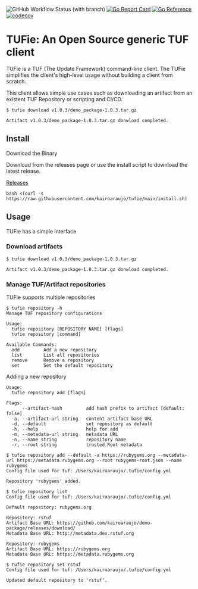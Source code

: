 ![GitHub Workflow Status (with branch)](https://img.shields.io/github/actions/workflow/status/kairoaraujo/tufie/tests.yml?branch=main)
[![Go Report Card](https://goreportcard.com/badge/github.com/kairoaraujo/tufie)](https://goreportcard.com/report/github.com/kairoaraujo/tufie)
[![Go Reference](https://pkg.go.dev/badge/github.com/kairoaraujo/tufie.svg)](https://pkg.go.dev/github.com/kairoaraujo/tufie#readme-manage-tuf-artifact-repositories)
[![codecov](https://codecov.io/gh/kairoaraujo/tufie/graph/badge.svg?token=V9WL81Q0VA)](https://codecov.io/gh/kairoaraujo/tufie)


# TUFie: An Open Source generic TUF client

TUFie is a TUF (The Update Framework) command-line client. The TUFie simplifies
the client's high-level usage without building a client from scratch.

This client allows simple use cases such as downloading an artifact from an
existent TUF Repository or scripting and CI/CD.

```console
$ tufie download v1.0.3/demo_package-1.0.3.tar.gz

Artifact v1.0.3/demo_package-1.0.3.tar.gz donwload completed.
```

## Install

Download the Binary

Download from the releases page or use the install script to download the latest release.

[Releases](https://github.com/kairoaraujo/tufie/releases)

```shell
bash <(curl -s https://raw.githubusercontent.com/kairoaraujo/tufie/main/install.sh)
```


## Usage

TUFie has a simple interface

### Download artifacts

```console
$ tufie download v1.0.3/demo_package-1.0.3.tar.gz

Artifact v1.0.3/demo_package-1.0.3.tar.gz donwload completed.
```

### Manage TUF/Artifact repositories

TUFie supports multiple repositories

```console
$ tufie repository -h
Manage TUF repository configurations

Usage:
  tufie repository [REPOSITORY NAME] [flags]
  tufie repository [command]

Available Commands:
  add         Add a new repository
  list        List all repositories
  remove      Remove a repository
  set         Set the default repository
```

Adding a new repository

```console
Usage:
  tufie repository add [flags]

Flags:
      --artifact-hash         add hash prefix to artifact [default: false]
  -a, --artifact-url string   content artifact base URL
  -d, --default               set repository as default
  -h, --help                  help for add
  -m, --metadata-url string   metadata URL
  -n, --name string           repository name
  -r, --root string           trusted Root metadata

$ tufie repository add --default -a https://rubygems.org --metadata-url https://metadata.rubygems.org --root rubygems-root.json --name rubygems
Config file used for tuf: /Users/kairoaraujo/.tufie/config.yml

Repository 'rubygems' added.
```

```console
$ tufie repository list
Config file used for tuf: /Users/kairoaraujo/.tufie/config.yml

Default repository: rubygems.org

Repository: rstuf
Artifact Base URL: https://github.com/kairoaraujo/demo-package/releases/download/
Metadata Base URL: http://metadata.dev.rstuf.org

Repository: rubygems
Artifact Base URL: https://rubygems.org
Metadata Base URL: https://metadata.rubygems.org
```

```console
$ tufie repository set rstuf
Config file used for tuf: /Users/kairoaraujo/.tufie/config.yml

Updated default repository to 'rstuf'.
```


